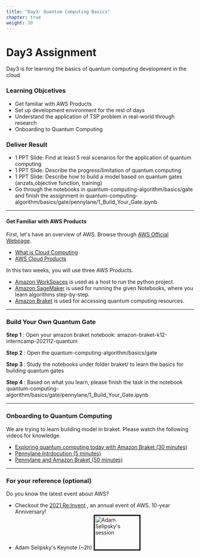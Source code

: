 ```yaml
---
title: "Day3: Quantum Computing Basics"
chapter: true
weight: 30
---
```


# Day3 Assignment

Day3 is for learning the basics of quantum computing development in the cloud

### Learning Objcetives
- Get familiar with AWS Products
- Set up development environment for the rest of days 
- Understand the application of TSP problem in real-world through research
- Onboarding to Quantum Computing

### Deliver Result
- 1 PPT Slide: Find at least 5 real scenarios for the application of quantum computing
- 1 PPT Slide: Describe the progress/limitation of quantum computing
- 1 PPT Slide: Describe how to build a model based on quantum gates (anzats,objective function, training) 
- Go through the notebooks in quantum-computing-algorithm/basics/gate and finish the assignment in quantum-computing-algorithm/basics/gate/pennylane/1_Build_Your_Gate.ipynb

---

#### Get Familiar with AWS Products

First, let's have an overview of AWS. Browse through [AWS Official Webpage](https://aws.amazon.com/). 

* [What is Cloud Computing](https://aws.amazon.com/what-is-cloud-computing/?nc1=f_cc)
* [AWS Cloud Products](https://aws.amazon.com/products/) 

In this two weeks, you will use three AWS Products. 

 * [Amazon WorkSpaces](https://aws.amazon.com/workspaces/) is used as a host to run the python project.
 * [Amazon SageMaker](https://aws.amazon.com/sagemaker/) is used for running the given Notebooks, where you learn algorithms step-by-step.
 * [Amazon Braket](https://aws.amazon.com/braket/) is used for accessing quantum computing resources. 


---

### Build Your Own Quantum Gate


**Step 1**  : Open your amazon braket notebook: amazon-braket-k12-interncamp-202112-quantum

**Step 2**  : Open the quantum-computing-algorithm/basics/gate

**Step 3**  : Study the notebooks under folder braket/ to learn the basics for building quantum gates

**Step 4**  : Based on what you learn, please finish the task in the notebook quantum-computing-algorithm/basics/gate/pennylane/1_Build_Your_Gate.ipynb

---
### Onboarding to Quantum Computing

We are trying to learn building model in braket. Please watch the following videos for knowledge.

* [Exploring quantum computing today with Amazon Braket (30 minutes)](https://wx.mail.qq.com/ftn/download?func=3&key=9dc79161d02ccd1eafb41a61346530395115d46536653039471702075504070f515d190353035214560e07031b5d050b01150457505d085d070e01040f5164391b4c011218065f544f796332161755192b5642045811100b520a0441731d40550d4a5d0f5145414c035640145b4553560f4841155f0b5719165750004f454750165014205b044a560c187613570e554d4c5544552211a455ad2c2f3112843a1daf01fb1719e34584ee&code=b84a6e09&k=9dc79161d02ccd1eafb41a61346530395115d46536653039471702075504070f515d190353035214560e07031b5d050b01150457505d085d070e01040f5164391b4c011218065f544f796332161755192b5642045811100b520a0441731d40550d4a5d0f5145414c035640145b4553560f4841155f0b5719165750004f454750165014205b044a560c187613570e554d4c5544552211a455ad2c2f3112843a1daf01fb1719e34584ee&fweb=1&cl=1)
* [Pennylane Intrdocution (5 minutes)](https://wx.mail.qq.com/ftn/download?func=3&key=9d9c1631d371c410afef4a3137383937e3d7ae3035383937474c0050505908045a5a4903535b0c1a5650060418015f04014e5007030a0b5553075653560b18371b1751421b5b565a4f34015d5657545242170b11655d57591b2f055f50165447567705c1954028e6fca0aaa6769a3b5047ed45119c9a&code=bcd15897&k=9d9c1631d371c410afef4a3137383937e3d7ae3035383937474c0050505908045a5a4903535b0c1a5650060418015f04014e5007030a0b5553075653560b18371b1751421b5b565a4f34015d5657545242170b11655d57591b2f055f50165447567705c1954028e6fca0aaa6769a3b5047ed45119c9a&fweb=1&cl=1)
* [Pennylane and Amazon Braket (50 minutes)](https://wx.mail.qq.com/ftn/download?func=3&key=cdcd9b33d32cc416ffbe183337653931c1d1dc2335653931171d065605575a05010b1b0a00520d1c0654505218075b03061f520b05510b0750510257005265314b4603401b06565c1f637e52560e190302000713701750521279534046095c43d0b2a27f50044b5f5b5c51136410585f46475b1378045a595b5c534015355c5f5c4b7a525b0019505c5616725804435e5c127441540e5c451c5f460721850b5d79de5d4345586c4d7021590dddd70eb6ce&code=22635e91&k=cdcd9b33d32cc416ffbe183337653931c1d1dc2335653931171d065605575a05010b1b0a00520d1c0654505218075b03061f520b05510b0750510257005265314b4603401b06565c1f637e52560e190302000713701750521279534046095c43d0b2a27f50044b5f5b5c51136410585f46475b1378045a595b5c534015355c5f5c4b7a525b0019505c5616725804435e5c127441540e5c451c5f460721850b5d79de5d4345586c4d7021590dddd70eb6ce&fweb=1&cl=1)

---
### For your reference (optional)
Do you know the latest event about AWS? 

* Checkout the [2021 Re:Invent](https://reinvent.awsevents.com/keynotes/?nc2=h_reik) , an annual event of AWS. 10-year Anniversary! 
* Adam Selipsky's Keynote (~2h)
<a href="http://www.youtube.com/watch?feature=player_embedded&v=WGA2P_oH5Xc
" target="_blank"><img src="http://img.youtube.com/vi/WGA2P_oH5Xc/0.jpg" 
alt="Adam Selipsky's session" width="120" height="90" border="3" /></a>
